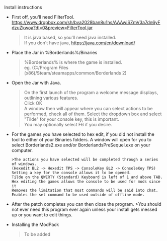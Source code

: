 Install instructions

- First off, you'll need FilterTool.  
	https://www.dropbox.com/sh/bva2028ban8u1hs/AAAwiSZmV3a7dn6yFdzuZkwoa?dl=0&preview=FilterTool.jar

	>It is java based, so you'll need java installed.  
	If you don't have java, https://java.com/en/download/


- Place the Jar in %Borderlands%/Binaries

	>%Borderlands% is where the game is installed.  
	eg. (C:/Program Files (x86)/Steam/steamapps/common/Borderlands 2)


- Open the Jar with Java.

	>On the first launch of the program a welcome message displays, outlining various features.  
	Click OK  
	A window then will appear where you can select actions to be performed, check all of them.
	Select the dropdown box and select "Tilde" for your console key, this is important.  
	You may optionally select F6 if you desire.


-	For the games you have selected to hex edit, if you did not install the tool to either of your Binaries folders.
	A window will open for you to select Borderlands2.exe and/or BorderlandsPreSequel.exe on your computer.

		>The actions you have selected will be completed through a series of windows.
		(Hexedit BL2 -> Hexedit TPS -> ConsoleKey BL2 -> ConsoleKey TPS)  
		Setting a key for the console allows it to be opened.
		Tilde on the QWERTY (Standard) Keyboard is left of 1 and above TAB.  
		Hex editing the games allows the console to be used for mods since it
		Removes the limitation that most commands will be said into chat.
		Enables the set command to be used outside of offline mode.

- After the patch completes you can then close the program.
		>You should not ever need this program ever again unless your install gets messed up or you want to edit things.

- Installing the ModPack
	>To be added

